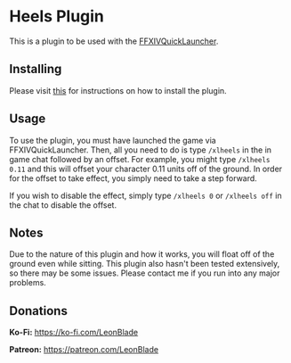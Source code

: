 # Heels Plugin
This is a plugin to be used with the [FFXIVQuickLauncher](https://github.com/goatcorp/FFXIVQuickLauncher).

## Installing
Please visit [this](https://github.com/LeonBlade/DalamudPlugins) for instructions on how to install the plugin.

## Usage
To use the plugin, you must have launched the game via FFXIVQuickLauncher.
Then, all you need to do is type `/xlheels` in the in game chat followed by an offset. For example, you might type
`/xlheels 0.11` and this will offset your character 0.11 units off of the ground. In order for the offset to take effect,
you simply need to take a step forward. 

If you wish to disable the effect, simply type `/xlheels 0` or `/xlheels off` in the chat to disable the offset.

## Notes
Due to the nature of this plugin and how it works, you will float off of the ground even while sitting. This plugin also
hasn't been tested extensively, so there may be some issues. Please contact me if you run into any major problems.

## Donations
**Ko-Fi:** https://ko-fi.com/LeonBlade

**Patreon:** https://patreon.com/LeonBlade
